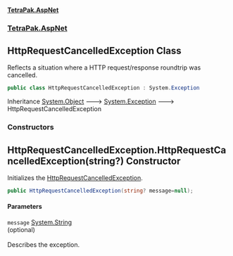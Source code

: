 #### [TetraPak.AspNet](index.md 'index')
### [TetraPak.AspNet](TetraPak_AspNet.md 'TetraPak.AspNet')
## HttpRequestCancelledException Class
Reflects a situation where a HTTP request/response roundtrip was cancelled.  
```csharp
public class HttpRequestCancelledException : System.Exception
```

Inheritance [System.Object](https://docs.microsoft.com/en-us/dotnet/api/System.Object 'System.Object') &#129106; [System.Exception](https://docs.microsoft.com/en-us/dotnet/api/System.Exception 'System.Exception') &#129106; HttpRequestCancelledException  
### Constructors
<a name='TetraPak_AspNet_HttpRequestCancelledException_HttpRequestCancelledException(string_)'></a>
## HttpRequestCancelledException.HttpRequestCancelledException(string?) Constructor
Initializes the [HttpRequestCancelledException](TetraPak_AspNet_HttpRequestCancelledException.md 'TetraPak.AspNet.HttpRequestCancelledException').  
```csharp
public HttpRequestCancelledException(string? message=null);
```
#### Parameters
<a name='TetraPak_AspNet_HttpRequestCancelledException_HttpRequestCancelledException(string_)_message'></a>
`message` [System.String](https://docs.microsoft.com/en-us/dotnet/api/System.String 'System.String')  
(optional)<br/>  
Describes the exception.  
  
  
